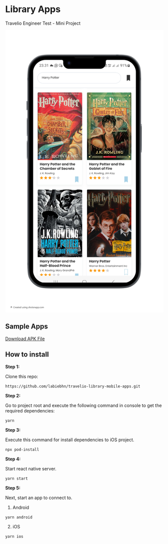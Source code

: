 # Library Apps

Travelio Engineer Test - Mini Project

![Library Apps Prototype](screenshots/1.png)

## Sample Apps

<a href="https://drive.google.com/file/d/1uadvkl8zu_Q16UWf6GonHdELNfQl5oti/view?usp=sharing" target="_blank">Download APK File</a>

## How to install

**Step 1:**

Clone this repo:

```
https://github.com/labiebhn/travelio-library-mobile-apps.git
```

**Step 2:**

Go to project root and execute the following command in console to get the required dependencies: 

```
yarn
```

**Step 3:**

Execute this command for install dependencies to iOS project.

```
npx pod-install
```

**Step 4:**

Start react native server.

```
yarn start
```


**Step 5:**

Next, start an app to connect to.

1. Android

```
yarn android
```

2. iOS

```
yarn ios
```